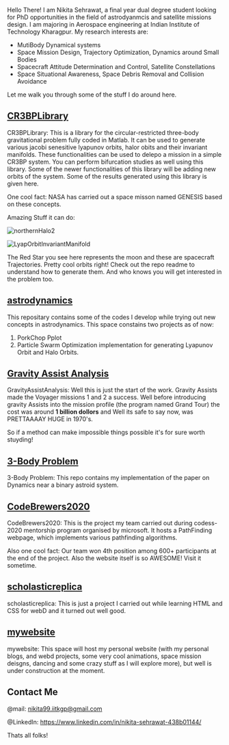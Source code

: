 Hello There! I am Nikita Sehrawat, a final year dual degree student looking for PhD opportunities in the field of astrodyanmcis and satellite missions design. I am majoring in Aerospace engineering at Indian Institute of Technology Kharagpur. My research interests are:
- MutiBody Dynamical systems
- Space Mission Design, Trajectory Optimization, Dynamics around Small Bodies
- Spacecraft Attitude Determination and Control, Satellite Constellations
- Space Situational Awareness, Space Debris Removal and Collision Avoidance

Let me walk you through some of the stuff I do around here.

## [CR3BPLibrary](https://github.com/swtnikita50/CRTBP-Library)

CR3BPLibrary: This is a library for the circular-restricted three-body gravitational problem fully coded in Matlab. It can be used to generate various jacobi senesitive lyapunov orbits, halor obits and their invariant manifolds. These functionalities can be used to delepo a mission in a simple CR3BP system. You can perform bifurcation studies as well using this library. Some of the newer functionalities of this library will be adding new orbits of the system. Some of the results generated using this library is given here.

One cool fact: NASA has carried out a space misson named GENESIS based on these concepts.

Amazing Stuff it can do:

![northernHalo2](https://user-images.githubusercontent.com/49591523/178713596-71c40e66-6cde-4393-a5c2-795f2598377f.png)

![LyapOrbitInvariantManifold](https://user-images.githubusercontent.com/49591523/178713606-cfda4403-0a6b-4e17-bed0-0b9d7710a47a.png)

The Red Star you see here represents the moon and these are spacecraft Trajectories. Pretty cool orbits right!
Check out the repo readme to understand how to generate them. And who knows you will get interested in the problem too. 

## [astrodynamics](https://github.com/swtnikita50/astrodynamics)
This repositary contains some of the codes I develop while trying out new concepts in astrodynamics. This space constains two projects as of now:
1) PorkChop Pplot
2) Particle Swarm Optimization implementation for generating Lyapunov Orbit and Halo Orbits.


## [Gravity Assist Analysis](https://github.com/swtnikita50/GravityAssist)
GravityAssistAnalysis: Well this is just the start of the work. Gravity Assists made the Voyager missions 1 and 2 a success. Well before introducing gravity Assists into the mission profile (the program named Grand Tour) the cost was around **1 billion dollors** and Well its safe to say now, was PRETTAAAAY HUGE in 1970's.

So if a method can make impossible things possible it's for sure worth stuyding!

## [3-Body Problem](https://github.com/swtnikita50/3-Body-Problem)
3-Body Problem: This repo contains my implementation of the paper on Dynamics near a binary astroid system.

## [CodeBrewers2020](https://github.com/swtnikita50/Code_Brewers2020)
CodeBrewers2020: This is the project my team carried out during codess-2020 mentorship program organised by microsoft. It hosts a PathFinding webpage, which implements various pathfinding algorithms. 

Also one cool fact: Our team won 4th position among 600+ participants at the end of the project. Also the website itself is so AWESOME! Visit it sometime.

## [scholasticreplica](https://github.com/swtnikita50/scholasticreplica)
scholasticreplica: This is just a project I carried out while learning HTML and CSS for webD and it turned out well good.

## [mywebsite](https://github.com/swtnikita50/mywebsite)
mywebsite: This space will host my personal website (with my personal blogs, and webd projects, some very cool animations, space mission deisgns, dancing and some crazy stuff as I will explore more), but well is under construction at the moment.


## Contact Me

@mail: nikita99.iitkgp@gmail.com

@LinkedIn: https://www.linkedin.com/in/nikita-sehrawat-438b01144/

Thats all folks!


<!---

swtnikita50/swtnikita50 is a ✨ special ✨ repository because its `README.md` (this file) appears on your GitHub profile.
You can click the Preview link to take a look at your changes.
--->

